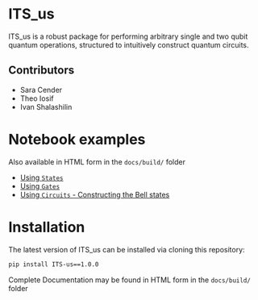 # ITS_us

ITS_us is a robust package for performing arbitrary single and two qubit quantum operations, structured to intuitively construct quantum circuits.

## Contributors

- Sara Cender
- Theo Iosif
- Ivan Shalashilin

# Notebook examples

Also available in HTML form in the `docs/build/` folder

- [Using `States`](https://github.com/QC2-python-SE/ITS_us/blob/main/docs/source/states_example.ipynb)
- [Using `Gates`](https://github.com/QC2-python-SE/ITS_us/blob/main/docs/source/gates_example.ipynb)
- [Using `Circuits` - Constructing the Bell states](https://github.com/QC2-python-SE/ITS_us/blob/main/docs/source/bell_circuit.ipynb)



# Installation

The latest version of ITS_us can be installed via cloning this repository:

```bash
pip install ITS-us==1.0.0
```
Complete Documentation may be found in HTML form in the `docs/build/` folder



